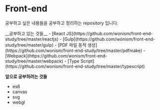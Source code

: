 # Front-end
<p>공부하고 싶은 내용들을 공부하고 정리하는 repository 입니다.</p>
__공부하고 있는 것들__
- [React JS](https://github.com/wonism/front-end-study/tree/master/reactjs)
- [Gulp](https://github.com/wonism/front-end-study/tree/master/gulp)
- [PDF 파일 동적 생성](https://github.com/wonism/front-end-study/tree/master/pdfmake)
- [Webpack](https://github.com/wonism/front-end-study/tree/master/webpack)
- [Type Script](https://github.com/wonism/front-end-study/tree/master/typescript)

__앞으로 공부하려는 것들__
- es6
- canvas
- svg
- webgl

